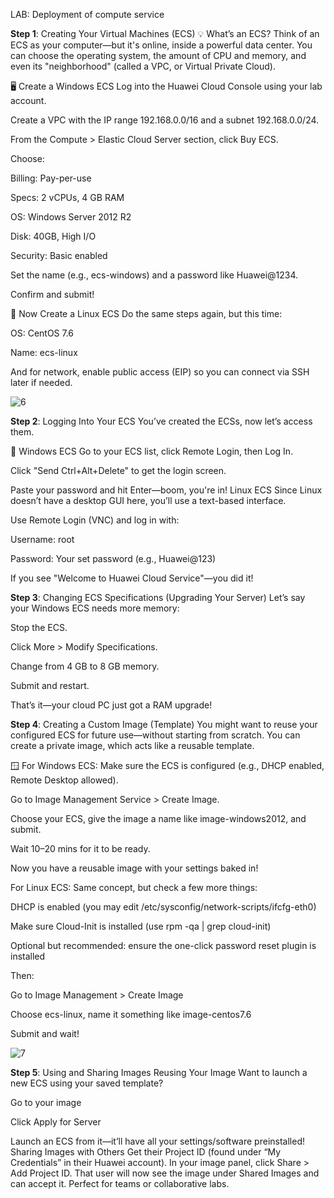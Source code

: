 LAB: Deployment of compute service

**Step 1**: Creating Your Virtual Machines (ECS)
💡 What’s an ECS?
Think of an ECS as your computer—but it's online, inside a powerful data center. You can choose the operating system, the amount of CPU and memory, and even its "neighborhood" (called a VPC, or Virtual Private Cloud).

🖥️ Create a Windows ECS
Log into the Huawei Cloud Console using your lab account.

Create a VPC with the IP range 192.168.0.0/16 and a subnet 192.168.0.0/24.

From the Compute > Elastic Cloud Server section, click Buy ECS.

Choose:

Billing: Pay-per-use

Specs: 2 vCPUs, 4 GB RAM

OS: Windows Server 2012 R2

Disk: 40GB, High I/O

Security: Basic enabled

Set the name (e.g., ecs-windows) and a password like Huawei@1234.

Confirm and submit!

🐧 Now Create a Linux ECS
Do the same steps again, but this time:

OS: CentOS 7.6

Name: ecs-linux

And for network, enable public access (EIP) so you can connect via SSH later if needed.

![6](https://github.com/user-attachments/assets/9943f4ed-8028-4429-a3de-e8d2d1622512)


 **Step 2**: Logging Into Your ECS
You’ve created the ECSs, now let’s access them.

🔐 Windows ECS
Go to your ECS list, click Remote Login, then Log In.

Click "Send Ctrl+Alt+Delete" to get the login screen.

Paste your password and hit Enter—boom, you're in!
 Linux ECS
Since Linux doesn’t have a desktop GUI here, you’ll use a text-based interface.

Use Remote Login (VNC) and log in with:

Username: root

Password: Your set password (e.g., Huawei@123)

If you see "Welcome to Huawei Cloud Service"—you did it!

**Step 3**: Changing ECS Specifications (Upgrading Your Server)
Let’s say your Windows ECS needs more memory:

Stop the ECS.

Click More > Modify Specifications.

Change from 4 GB to 8 GB memory.

Submit and restart.

That’s it—your cloud PC just got a RAM upgrade!

 **Step 4**: Creating a Custom Image (Template)
You might want to reuse your configured ECS for future use—without starting from scratch. You can create a private image, which acts like a reusable template.

🪟 For Windows ECS:
Make sure the ECS is configured (e.g., DHCP enabled, Remote Desktop allowed).

Go to Image Management Service > Create Image.

Choose your ECS, give the image a name like image-windows2012, and submit.

Wait 10–20 mins for it to be ready.

Now you have a reusable image with your settings baked in!

 For Linux ECS:
Same concept, but check a few more things:

DHCP is enabled (you may edit /etc/sysconfig/network-scripts/ifcfg-eth0)

Make sure Cloud-Init is installed (use rpm -qa | grep cloud-init)

Optional but recommended: ensure the one-click password reset plugin is installed

Then:

Go to Image Management > Create Image

Choose ecs-linux, name it something like image-centos7.6

Submit and wait!

![7](https://github.com/user-attachments/assets/19d5725f-74c6-4eeb-88ab-a983de111c2e)


 **Step 5**: Using and Sharing Images
 Reusing Your Image
Want to launch a new ECS using your saved template?

Go to your image

Click Apply for Server

Launch an ECS from it—it’ll have all your settings/software preinstalled!
Sharing Images with Others
Get their Project ID (found under “My Credentials” in their Huawei account).
In your image panel, click Share > Add Project ID.
That user will now see the image under Shared Images and can accept it.
Perfect for teams or collaborative labs.
